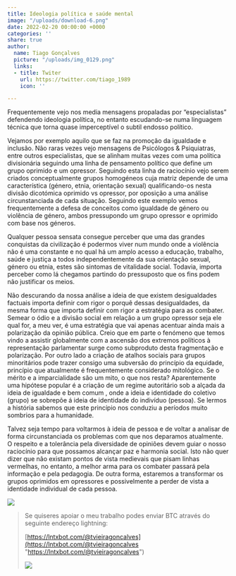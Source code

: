 ```yaml
---
title: Ideologia política e saúde mental
image: "/uploads/download-6.png"
date: 2022-02-20 00:00:00 +0000
categories: ''
share: true
author:
  name: Tiago Gonçalves
  picture: "/uploads/img_0129.png"
  links:
  - title: Twiter
    url: https://twitter.com/tiago_1989
    icon: ''

---
```

Frequentemente vejo nos media mensagens propaladas por “especialistas” defendendo ideologia política, no entanto escudando-se numa linguagem técnica que torna quase imperceptível o subtil endosso político.

Vejamos por exemplo aquilo que se faz na promoção da igualdade e inclusão. Não raras vezes vejo mensagens de Psicólogos & Psiquiatras, entre outros especialistas, que se alinham muitas vezes com uma política divisionária seguindo uma linha de pensamento político que define um grupo oprimido e um opressor. Seguindo esta linha de raciocínio vejo serem criados conceptualmente grupos homogéneos cuja matriz depende de uma característica (género, etnia, orientação sexual) qualificando-os nesta divisão dicotómica oprimido vs opressor, por oposição a uma análise circunstanciada de cada situação. Seguindo este exemplo vemos frequentemente a defesa de conceitos como igualdade de género ou violência de género, ambos pressupondo um grupo opressor e oprimido com base nos géneros.

Qualquer pessoa sensata consegue perceber que uma das grandes conquistas da civilização é podermos viver num mundo onde a violência não é uma constante e no qual há um amplo acesso a educação, trabalho, saúde e justiça a todos independentemente da sua orientação sexual, género ou etnia, estes são sintomas de vitalidade social. Todavia, importa perceber como lá chegamos partindo do pressuposto que os fins podem não justificar os meios.

Não descurando da nossa análise a ideia de que existem desigualdades factuais importa definir com rigor o porquê dessas desigualdades, da mesma forma que importa definir com rigor a estratégia para as combater. Semear o ódio e a divisão social em relação a um grupo opressor seja ele qual for, a meu ver, é uma estratégia que vai apenas acentuar ainda mais a polarização da opinião pública. Creio que em parte o fenómeno que temos vindo a assistir globalmente com a ascensão dos extremos políticos à representação parlamentar surge como subproduto desta fragmentação e polarização. Por outro lado a criação de atalhos sociais para grupos minoritários pode trazer consigo uma subversão do princípio da equidade, princípio que atualmente é frequentemente considerado mitológico. Se o mérito e a imparcialidade são um mito, o que nos resta? Aparentemente uma hipótese popular é a criação de um regime autoritário sob a alçada da ideia de igualdade e bem comum , onde a ideia e identidade do coletivo (grupo) se sobrepõe á ideia de identidade do indivíduo (pessoa). Se lermos a história sabemos que este princípio nos conduziu a períodos muito sombrios para a humanidade.

Talvez seja tempo para voltarmos à ideia de pessoa e de voltar a analisar de forma circunstanciada os problemas com que nos deparamos atualmente. O respeito e a tolerância pela diversidade de opiniões devem guiar o nosso raciocínio para que possamos alcançar paz e harmonia social. Isto não quer dizer que não existam pontos de vista medievais que pisam linhas vermelhas, no entanto, a melhor arma para os combater passará pela informação e pela pedagogia. De outra forma, estaremos a transformar os grupos oprimidos em opressores e possivelmente a perder de vista a identidade individual de cada pessoa.

![](https://i.imgur.com/Snt7jqF.jpg)

> Se quiseres apoiar o meu trabalho podes enviar BTC através do seguinte endereço lightning:
>
> [https://lntxbot.com/@tvieiragoncalves](https://lntxbot.com/@tvieiragoncalves "https://lntxbot.com/@tvieiragoncalves")
>
> ![](https://i.imgur.com/v8i5Xd3.png)